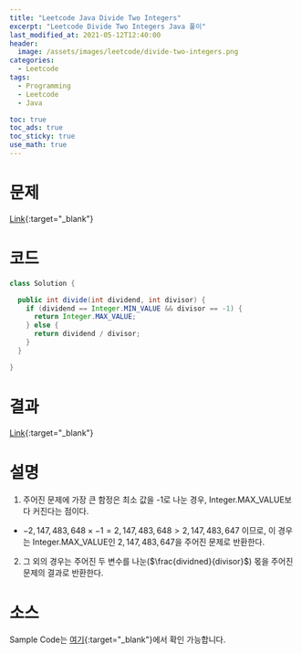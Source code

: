 ```yaml
---
title: "Leetcode Java Divide Two Integers"
excerpt: "Leetcode Divide Two Integers Java 풀이"
last_modified_at: 2021-05-12T12:40:00
header:
  image: /assets/images/leetcode/divide-two-integers.png
categories:
  - Leetcode
tags:
  - Programming
  - Leetcode
  - Java

toc: true
toc_ads: true
toc_sticky: true
use_math: true
---
```

# 문제
[Link](https://leetcode.com/problems/divide-two-integers/){:target="_blank"}

# 코드
```java
class Solution {

  public int divide(int dividend, int divisor) {
    if (dividend == Integer.MIN_VALUE && divisor == -1) {
      return Integer.MAX_VALUE;
    } else {
      return dividend / divisor;
    }
  }

}
```

# 결과
[Link](https://leetcode.com/submissions/detail/491571524/){:target="_blank"}

# 설명
1. 주어진 문제에 가장 큰 함정은 최소 값을 -1로 나눈 경우, Integer.MAX_VALUE보다 커진다는 점이다.
  - $-2,147,483,648 \times -1 = 2,147,483,648 > 2,147,483,647$ 이므로, 이 경우는 Integer.MAX_VALUE인 $2,147,483,647$을 주어진 문제로 반환한다.

2. 그 외의 경우는 주어진 두 변수를 나눈($\frac{dividned}{divisor}$) 몫을 주어진 문제의 결과로 반환한다.

# 소스
Sample Code는 [여기](https://github.com/GracefulSoul/leetcode/blob/master/src/main/java/gracefulsoul/problems/DivideTwoIntegers.java){:target="_blank"}에서 확인 가능합니다.